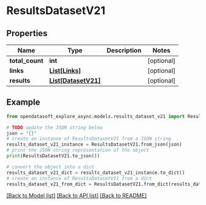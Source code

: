 # ResultsDatasetV21


## Properties

Name | Type | Description | Notes
------------ | ------------- | ------------- | -------------
**total_count** | **int** |  | [optional] 
**links** | [**List[Links]**](Links.md) |  | [optional] 
**results** | [**List[DatasetV21]**](DatasetV21.md) |  | [optional] 

## Example

```python
from opendatasoft_explore_async.models.results_dataset_v21 import ResultsDatasetV21

# TODO update the JSON string below
json = "{}"
# create an instance of ResultsDatasetV21 from a JSON string
results_dataset_v21_instance = ResultsDatasetV21.from_json(json)
# print the JSON string representation of the object
print(ResultsDatasetV21.to_json())

# convert the object into a dict
results_dataset_v21_dict = results_dataset_v21_instance.to_dict()
# create an instance of ResultsDatasetV21 from a dict
results_dataset_v21_from_dict = ResultsDatasetV21.from_dict(results_dataset_v21_dict)
```
[[Back to Model list]](../README.md#documentation-for-models) [[Back to API list]](../README.md#documentation-for-api-endpoints) [[Back to README]](../README.md)


